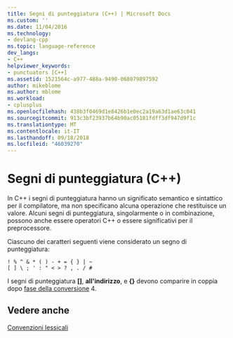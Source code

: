 ```yaml
---
title: Segni di punteggiatura (C++) | Microsoft Docs
ms.custom: ''
ms.date: 11/04/2016
ms.technology:
- devlang-cpp
ms.topic: language-reference
dev_langs:
- C++
helpviewer_keywords:
- punctuators [C++]
ms.assetid: 1521564c-a977-488a-9490-068079897592
author: mikeblome
ms.author: mblome
ms.workload:
- cplusplus
ms.openlocfilehash: 438b3f0469d1e8426b1e0ec2a19a63d1ae63c041
ms.sourcegitcommit: 913c3bf23937b64b90ac05181fdff3df947d9f1c
ms.translationtype: MT
ms.contentlocale: it-IT
ms.lasthandoff: 09/18/2018
ms.locfileid: "46039270"
---
```

# <a name="punctuators-c"></a>Segni di punteggiatura (C++)

In C++ i segni di punteggiatura hanno un significato semantico e sintattico per il compilatore, ma non specificano alcuna operazione che restituisce un valore. Alcuni segni di punteggiatura, singolarmente o in combinazione, possono anche essere operatori C++ o essere significativi per il preprocessore.

Ciascuno dei caratteri seguenti viene considerato un segno di punteggiatura:

```
! % ^ & * ( ) - + = { } | ~
[ ] \ ; ' : " < > ? , . / #
```

I segni di punteggiatura **[]**, **all'indirizzo**, e **{}** devono comparire in coppia dopo [fase della conversione](../preprocessor/phases-of-translation.md) 4.

## <a name="see-also"></a>Vedere anche

[Convenzioni lessicali](../cpp/lexical-conventions.md)